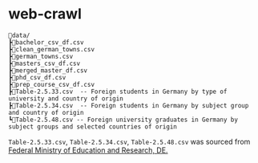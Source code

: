 # web-crawl

```
📂data/
┣🧾bachelor_csv_df.csv
┣🧾clean_german_towns.csv
┣🧾german_towns.csv
┣🧾masters_csv_df.csv
┣🧾merged_master_df.csv
┣🧾phd_csv_df.csv
┣🧾prep_course_csv_df.csv
┣🧾Table-2.5.33.csv  -- Foreign students in Germany by type of university and country of origin
┣🧾Table-2.5.34.csv  -- Foreign students in Germany by subject group and country of origin
┗🧾Table-2.5.48.csv -- Foreign university graduates in Germany by subject groups and selected countries of origin
```

`Table-2.5.33.csv`, `Table-2.5.34.csv`, `Table-2.5.48.csv` was sourced from [Federal Ministry of Education and Research, DE.](https://www.datenportal.bmbf.de/portal/en/K25.html)